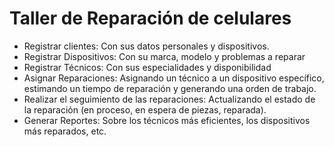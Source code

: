 # Taller de Reparación de celulares

- Registrar clientes: Con sus datos personales y dispositivos.
- Registrar Dispositivos: Con su marca, modelo y problemas a reparar
- Registrar Técnicos: Con sus especialidades y disponibilidad
- Asignar Reparaciones: Asignando un técnico a un dispositivo específico, estimando un tiempo de reparación y generando una orden de trabajo.
- Realizar el seguimiento de las reparaciones: Actualizando el estado de la reparación (en proceso, en espera de piezas, reparada).
- Generar Reportes: Sobre los técnicos más eficientes, los dispositivos más reparados, etc.
